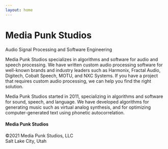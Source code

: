 ```yaml
---
layout: home
---
```


# Media Punk Studios

Audio Signal Processing and Software Engineering

Media Punk Studios specializes in algorithms and software for audio and speech processing.
We have written custom audio processing software for well-known brands and industry leaders such as
Harmonix, Fractal Audio, Digitech, Cobalt Speech, MOTU, and NXC Systems.
If you have a project that requires custom audio processing, we can help you find the right solution.


Media Punk Studios started in 2011, specializing in algorithms and software for sound, speech, and language.
We have developed algorithms for generating music such as virtual analog synthesis,
and for optimizing computer-generated text using phonetic autocorrelation.

#### Media Punk Studios

©2021 Media Punk Studios, LLC<br/>
Salt Lake City, Utah
